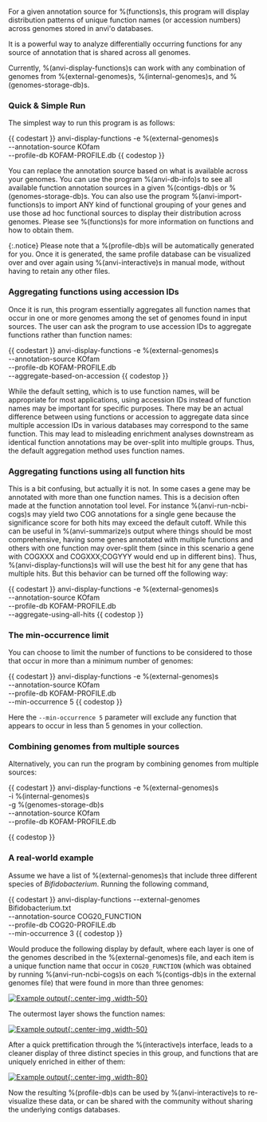 For a given annotation source for %(functions)s, this program will display distribution patterns of unique function names (or accession numbers) across genomes stored in anvi'o databases.

It is a powerful way to analyze differentially occurring functions for any source of annotation that is shared across all genomes.

Currently, %(anvi-display-functions)s can work with any combination of genomes from %(external-genomes)s, %(internal-genomes)s, and %(genomes-storage-db)s.

### Quick & Simple Run

The simplest way to run this program is as follows:

{{ codestart }}
anvi-display-functions -e %(external-genomes)s \
                       --annotation-source KOfam \
                       --profile-db KOFAM-PROFILE.db
{{ codestop }}

You can replace the annotation source based on what is available across your genomes. You can use the program %(anvi-db-info)s to see all available function annotation sources in a given %(contigs-db)s or %(genomes-storage-db)s. You can also use the program %(anvi-import-functions)s to import ANY kind of functional grouping of your genes and use those ad hoc functional sources to display their distribution across genomes. Please see %(functions)s for more information on functions and how to obtain them.

{:.notice}
Please note that a %(profile-db)s will be automatically generated for you. Once it is generated, the same profile database can be visualized over and over again using %(anvi-interactive)s in manual mode, without having to retain any other files.

### Aggregating functions using accession IDs

Once it is run, this program essentially aggregates all function names that occur in one or more genomes among the set of genomes found in input sources. The user can ask the program to use accession IDs to aggregate functions rather than function names:

{{ codestart }}
anvi-display-functions -e %(external-genomes)s \
                       --annotation-source KOfam \
                       --profile-db KOFAM-PROFILE.db \
                       --aggregate-based-on-accession
{{ codestop }}

While the default setting, which is to use function names, will be appropriate for most applications, using accession IDs instead of function names may be important for specific purposes. There may be an actual difference between using functions or accession to aggregate data since multiple accession IDs in various databases may correspond to the same function. This may lead to misleading enrichment analyses downstream as identical function annotations may be over-split into multiple groups. Thus, the default aggregation method uses function names.

### Aggregating functions using all function hits

This is a bit confusing, but actually it is not. In some cases a gene may be annotated with more than one function names. This is a decision often made at the function annotation tool level. For instance %(anvi-run-ncbi-cogs)s may yield two COG annotations for a single gene because the significance score for both hits may exceed the default cutoff. While this can be useful in %(anvi-summarize)s output where things should be most comprehensive, having some genes annotated with multiple functions and others with one function may over-split them (since in this scenario a gene with COGXXX and COGXXX;COGYYY would end up in different bins). Thus, %(anvi-display-functions)s will will use the best hit for any gene that has multiple hits. But this behavior can be turned off the following way:

{{ codestart }}
anvi-display-functions -e %(external-genomes)s \
                       --annotation-source KOfam \
                       --profile-db KOFAM-PROFILE.db \
                       --aggregate-using-all-hits
{{ codestop }}

### The min-occurrence limit

You can choose to limit the number of functions to be considered to those that occur in more than a minimum number of genomes:

{{ codestart }}
anvi-display-functions -e %(external-genomes)s \
                       --annotation-source KOfam \
                       --profile-db KOFAM-PROFILE.db \
                       --min-occurrence 5
{{ codestop }}

Here the `--min-occurrence 5` parameter will exclude any function that appears to occur in less than 5 genomes in your collection.

### Combining genomes from multiple sources

Alternatively, you can run the program by combining genomes from multiple sources:

{{ codestart }}
anvi-display-functions -e %(external-genomes)s \
                       -i %(internal-genomes)s \
                       -g %(genomes-storage-db)s \
                       --annotation-source KOfam \
                       --profile-db KOFAM-PROFILE.db

{{ codestop }}

### A real-world example

Assume we have a list of %(external-genomes)s that include three different species of *Bifidobacterium*. Running the following command,

{{ codestart }}
anvi-display-functions --external-genomes Bifidobacterium.txt \
                       --annotation-source COG20_FUNCTION \
                       --profile-db COG20-PROFILE.db \
                       --min-occurrence 3
{{ codestop }}

Would produce the following display by default, where each layer is one of the genomes described in the %(external-genomes)s file, and each item is a unique function name that occur in `COG20_FUNCTION` (which was obtained by running %(anvi-run-ncbi-cogs)s on each %(contigs-db)s in the external genomes file) that were found in more than three genomes:

[![Example output](../../images/anvi-display-functions-01.png){:.center-img .width-50}](../../images/anvi-display-functions-01.png)

The outermost layer shows the function names:

[![Example output](../../images/anvi-display-functions-02.png){:.center-img .width-50}](../../images/anvi-display-functions-02.png)

After a quick prettification through the %(interactive)s interface, leads to a cleaner display of three distinct species in this group, and functions that are uniquely enriched in either of them:

[![Example output](../../images/anvi-display-functions-03.png){:.center-img .width-80}](../../images/anvi-display-functions-03.png)

Now the resulting %(profile-db)s can be used by %(anvi-interactive)s to re-visualize these data, or can be shared with the community without sharing the underlying contigs databases.
